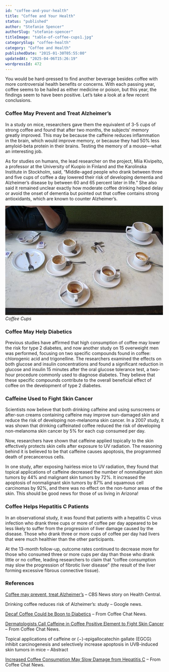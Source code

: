 ```yaml
---
id: "coffee-and-your-health"
title: "Coffee and Your Health"
status: "published"
author: "Stefanie Spencer"
authorSlug: "stefanie-spencer"
titleImage: "table-of-coffee-cups1.jpg"
categorySlug: "coffee-health"
category: "Coffee and Health"
publishedDate: "2015-01-30T05:55:00"
updatedAt: "2025-04-06T15:26:19"
wordpressId: 472
---
```


You would be hard-pressed to find another beverage besides coffee with more controversial health benefits or concerns. With each passing year, coffee seems to be hailed as either medicine or poison, but this year, the findings seem to have been positive. Let’s take a look at a few recent conclusions.

### Coffee May Prevent and Treat Alzheimer’s

In a study on mice, researchers gave them the equivalent of 3-5 cups of strong coffee and found that after two months, the subjects’ memory greatly improved. This may be because the caffeine reduces inflammation in the brain, which would improve memory, or because they had 50% less amyloid-beta protein in their brains. Testing the memory of a mouse—what an interesting job.

As for studies on humans, the lead researcher on the project, Miia Kivipelto, a professor at the University of Kuopio in Finland and the Karolinska Institute in Stockholm, said, “Middle-aged people who drank between three and five cups of coffee a day lowered their risk of developing dementia and Alzheimer’s disease by between 60 and 65 percent later in life.” She also said it remained unclear exactly how moderate coffee drinking helped delay or avoid the onset of dementia but pointed out that coffee contains strong antioxidants, which are known to counter Alzheimer’s.

![Coffee Cups](table-of-coffee-cups1.jpg)  
*Coffee Cups*

### Coffee May Help Diabetics

Previous studies have affirmed that high consumption of coffee may lower the risk for type 2 diabetes, and now another study on 15 overweight men was performed, focusing on two specific compounds found in coffee: chlorogenic acid and trigonelline. The researchers examined the effects on both glucose and insulin concentrations and found a significant reduction in glucose and insulin 15 minutes after the oral glucose tolerance test, a two-hour procedure commonly used to diagnose diabetes. They believe that these specific compounds contribute to the overall beneficial effect of coffee on the development of type 2 diabetes.

### Caffeine Used to Fight Skin Cancer

Scientists now believe that both drinking caffeine and using sunscreens or after-sun creams containing caffeine may improve sun-damaged skin and reduce the risk of developing non-melanoma skin cancer. In a 2007 study, it was shown that drinking caffeinated coffee reduced the risk of developing non-melanoma skin cancer by 5% for each cup consumed per day.

Now, researchers have shown that caffeine applied topically to the skin effectively protects skin cells after exposure to UV radiation. The reasoning behind it is believed to be that caffeine causes apoptosis, the programmed death of precancerous cells.

In one study, after exposing hairless mice to UV radiation, they found that topical applications of caffeine decreased the number of nonmalignant skin tumors by 44% and malignant skin tumors by 72%. It increased the apoptosis of nonmalignant skin tumors by 87% and squamous cell carcinomas by 92%, and there was no effect on the non-tumor areas of the skin. This should be good news for those of us living in Arizona!

### Coffee Helps Hepatitis C Patients

In an observational study, it was found that patients with a hepatitis C virus infection who drank three cups or more of coffee per day appeared to be less likely to suffer from the progression of liver damage caused by the disease. Those who drank three or more cups of coffee per day had livers that were much healthier than the other participants.

At the 13-month follow-up, outcome rates continued to decrease more for those who consumed three or more cups per day than those who drank little or no coffee, leading researchers to claim that “coffee consumption may slow the progression of fibrotic liver disease” (the result of the liver forming excessive fibrous connective tissue).

### References

[Coffee may prevent, treat Alzheimer’s](https://web.archive.org/web/20210617082754/https://www.healthcentral.com/article/caffeine-may-prevent-alzheimers-by-halting-tau-protein-growth) – CBS News story on Health Central.

Drinking coffee reduces risk of Alzheimer’s: study – Google news.

[Decaf Coffee Could be Boon to Diabetics](https://www.supermarketguru.com/articles/decaf-coffee-could-be-boon-to-diabetics/) – From Coffee Chat News.

[Dermatologists Call Caffeine in Coffee Positive Element to Fight Skin Cancer](https://www.supermarketguru.com/articles/dermatologists-call-caffeine-in-coffee-positive-element-to-fight-skin-cancer/) – From Coffee Chat News.

Topical applications of caffeine or (−)-epigallocatechin gallate (EGCG) inhibit carcinogenesis and selectively increase apoptosis in UVB-induced skin tumors in mice – Abstract

[Increased Coffee Consumption May Slow Damage from Hepatitis C](https://www.supermarketguru.com/articles/increased-coffee-consumption-may-slow-damage-from-hepatitis-c/) – From Coffee Chat News.
